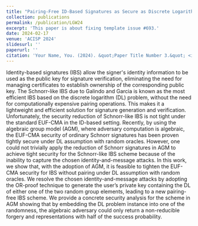 ```yaml
---
title: "Pairing-Free ID-Based Signatures as Secure as Discrete Logarithm in AGM"
collection: publications
permalink: /publication/LGW24
excerpt: 'This paper is about fixing template issue #693.'
date: 2024-02-17
venue: 'ACISP 2024'
slidesurl: ''
paperurl: ''
citation: 'Your Name, You. (2024). &quot;Paper Title Number 3.&quot; <i>GitHub Journal of Bugs</i>. 1(3).'
---
```


Identity-based signatures (IBS) allow the signer's identity information to be used as the public key for signature verification, eliminating the need for managing certificates to establish ownership of the corresponding public key. The Schnorr-like IBS due to Galindo and Garcia is known as the most efficient IBS based on the discrete logarithm (DL) problem, without the need for computationally expensive pairing operations. This makes it a lightweight and efficient solution for signature generation and verification. Unfortunately, the security reduction of Schnorr-like IBS is not tight under the standard EUF-CMA in the ID-based setting. Recently, by using the algebraic group model (AGM), where adversary computation is algebraic, the EUF-CMA security of ordinary Schnorr signatures has been proven tightly secure under DL assumption with random oracles. However, one could not trivially apply the reduction of Schnorr signatures in AGM to achieve tight security for the Schnorr-like IBS scheme because of the inability to capture the chosen identity-and-message attacks. In this work, we show that, with the adoption of AGM, it is feasible to tighten the EUF-CMA security for IBS without pairing under DL assumption with random oracles. We resolve the chosen identity-and-message attacks by adopting the OR-proof technique to generate the user’s private key containing the DL of either one of the two random group elements, leading to a new pairing-free IBS scheme. We provide a concrete security analysis for the scheme in AGM showing that by embedding the DL problem instance into one of the randomness, the algebraic adversary could only return a non-reducible forgery and representations with half of the success probability.

